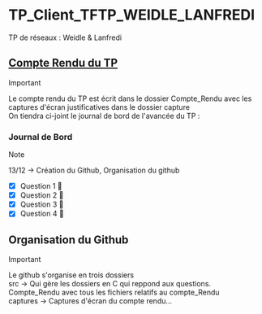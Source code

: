 # TP_Client_TFTP_WEIDLE_LANFREDI
TP de réseaux : Weidle &amp; Lanfredi

## [Compte Rendu du TP ](Compte_Rendu/REPORT.md)

>[!IMPORTANT]
> Le compte rendu du TP est écrit dans le dossier Compte_Rendu avec les captures d'écran justificatives dans le dossier capture  
> On tiendra ci-joint le journal de bord de l'avancée du TP :

 ### Journal de Bord

>[!NOTE]
> 13/12 -> Création du Github, Organisation du github  
- [x] Question 1 :tada:  
- [x] Question 2 :tada:  
- [x] Question 3 :tada:
- [x] Question 4 :tada:

## Organisation du Github
>[!IMPORTANT]
> Le github s'organise en trois dossiers  
> src -> Qui gère les dossiers en C qui reppond aux questions.  
> Compte_Rendu avec tous les fichiers relatifs au compte_Rendu  
> captures -> Captures d'écran du compte rendu...  
    

